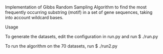 Implementation of Gibbs Random Sampling Algorithm to find the most frequently occurring substring (motif) in a set of gene sequences, taking into account wildcard bases.

Usage

To generate the datasets, edit the configuration in run.py and run
$ ./run.py

To run the algorithm on the 70 datasets, run
$ ./run2.py
